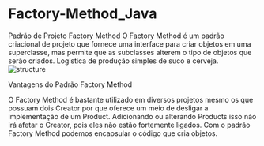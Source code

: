 # Factory-Method_Java
Padrão de Projeto Factory Method
O Factory Method é um padrão criacional de projeto que fornece uma interface para criar objetos em uma superclasse, mas permite que as subclasses alterem o tipo de objetos que serão criados.
Logistica de produção simples de suco e cerveja. 
![structure](https://user-images.githubusercontent.com/105131119/167273353-94bff1f7-1482-46a1-81cd-37dc0a761e59.png)





Vantagens do Padrão Factory Method


O Factory Method é bastante utilizado em diversos projetos mesmo os que possuam dois Creator por que  oferece um meio de desligar a implementação de um Product. Adicionando ou alterando Products isso não irá afetar o Creator, pois eles não estão fortemente ligados. Com o padrão Factory Method podemos encapsular o código que cria objetos.

